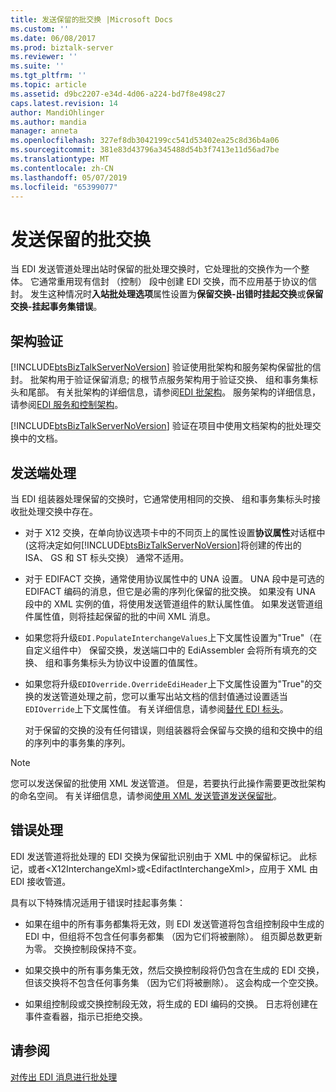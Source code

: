 ```yaml
---
title: 发送保留的批交换 |Microsoft Docs
ms.custom: ''
ms.date: 06/08/2017
ms.prod: biztalk-server
ms.reviewer: ''
ms.suite: ''
ms.tgt_pltfrm: ''
ms.topic: article
ms.assetid: d9bc2207-e34d-4d06-a224-bd7f8e498c27
caps.latest.revision: 14
author: MandiOhlinger
ms.author: mandia
manager: anneta
ms.openlocfilehash: 327ef8db3042199cc541d53402ea25c8d36b4a06
ms.sourcegitcommit: 381e83d43796a345488d54b3f7413e11d56ad7be
ms.translationtype: MT
ms.contentlocale: zh-CN
ms.lasthandoff: 05/07/2019
ms.locfileid: "65399077"
---
```

# <a name="sending-a-preserved-batch-interchange"></a>发送保留的批交换
当 EDI 发送管道处理出站时保留的批处理交换时，它处理批的交换作为一个整体。 它通常重用现有信封 （控制） 段中创建 EDI 交换，而不应用基于协议的信封。 发生这种情况时**入站批处理选项**属性设置为**保留交换-出错时挂起交换**或**保留交换-挂起事务集错误**。  
  
## <a name="schema-validation"></a>架构验证  
 [!INCLUDE[btsBizTalkServerNoVersion](../includes/btsbiztalkservernoversion-md.md)] 验证使用批架构和服务架构保留批的信封。 批架构用于验证保留消息; 的根节点服务架构用于验证交换、 组和事务集标头和尾部。 有关批架构的详细信息，请参阅[EDI 批架构](../core/edi-batch-schemas.md)。 服务架构的详细信息，请参阅[EDI 服务和控制架构](../core/edi-service-and-control-schemas.md)。  
  
 [!INCLUDE[btsBizTalkServerNoVersion](../includes/btsbiztalkservernoversion-md.md)] 验证在项目中使用文档架构的批处理交换中的文档。  
  
## <a name="send-side-processing"></a>发送端处理  
 当 EDI 组装器处理保留的交换时，它通常使用相同的交换、 组和事务集标头时接收批处理交换中存在。  
  
- 对于 X12 交换，在单向协议选项卡中的不同页上的属性设置**协议属性**对话框中 (这将决定如何[!INCLUDE[btsBizTalkServerNoVersion](../includes/btsbiztalkservernoversion-md.md)]将创建的传出的 ISA、 GS 和 ST 标头交换） 通常不适用。  
  
- 对于 EDIFACT 交换，通常使用协议属性中的 UNA 设置。 UNA 段中是可选的 EDIFACT 编码的消息，但它是必需的序列化保留的批交换。 如果没有 UNA 段中的 XML 实例的值，将使用发送管道组件的默认属性值。 如果发送管道组件属性值，则将挂起保留的批的中间 XML 消息。  
  
- 如果您将升级`EDI.PopulateInterchangeValues`上下文属性设置为"True"（在自定义组件中） 保留交换，发送端口中的 EdiAssembler 会将所有填充的交换、 组和事务集标头为协议中设置的值属性。  
  
- 如果您将升级`EDIOverride.OverrideEdiHeader`上下文属性设置为"True"的交换的发送管道处理之前，您可以重写出站文档的信封值通过设置适当`EDIOverride`上下文属性值。 有关详细信息，请参阅[替代 EDI 标头](../core/overriding-edi-headers.md)。  
  
  对于保留的交换的没有任何错误，则组装器将会保留与交换的组和交换中的组的序列中的事务集的序列。  
  
> [!NOTE]
>  您可以发送保留的批使用 XML 发送管道。 但是，若要执行此操作需要更改批架构的命名空间。 有关详细信息，请参阅[使用 XML 发送管道发送保留批](../core/sending-a-preserved-batch-with-an-xml-send-pipeline.md)。  
  
## <a name="error-processing"></a>错误处理  
 EDI 发送管道将批处理的 EDI 交换为保留批识别由于 XML 中的保留标记。 此标记，或者\<X12InterchangeXml\>或\<EdifactInterchangeXml\>，应用于 XML 由 EDI 接收管道。  
  
 具有以下特殊情况适用于错误时挂起事务集：  
  
-   如果在组中的所有事务都集将无效，则 EDI 发送管道将包含组控制段中生成的 EDI 中，但组将不包含任何事务都集 （因为它们将被删除）。 组页脚总数更新为零。 交换控制段保持不变。  
  
-   如果交换中的所有事务集无效，然后交换控制段将仍包含在生成的 EDI 交换，但该交换将不包含任何事务集 （因为它们将被删除）。 这会构成一个空交换。  
  
-   如果组控制段或交换控制段无效，将生成的 EDI 编码的交换。 日志将创建在事件查看器，指示已拒绝交换。  
  
## <a name="see-also"></a>请参阅  
 [对传出 EDI 消息进行批处理](../core/batching-outgoing-edi-messages.md)